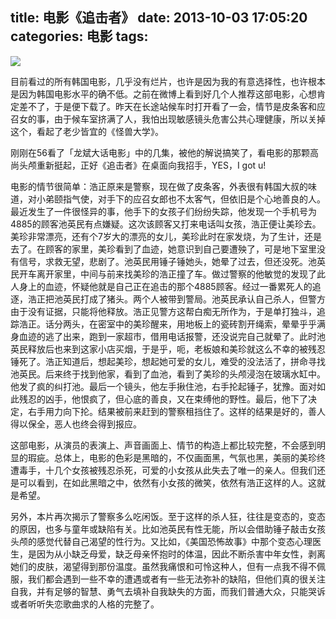 title: 电影《追击者》
date: 2013-10-03 17:05:20
categories: 电影
tags:
---
![](http://ww3.sinaimg.cn/large/5e8cb366jw1e9873zb9w7j20go0dc0w8.jpg)

目前看过的所有韩国电影，几乎没有烂片，也许是因为我的有意选择性，也许根本是因为韩国电影水平的确不低。之前在微博上看到好几个人推荐这部电影，心想肯定差不了，于是便下载了。昨天在长途站候车时打开看了一会，情节是皮条客和应召女的事，由于候车室挤满了人，我怕出现敏感镜头危害公共心理健康，所以关掉这个，看起了老少皆宜的《怪兽大学》。

刚刚在56看了「龙斌大话电影」中的几集，被他的解说搞笑了，看电影的那颗高尚头颅重新挺起，正好《追击者》在桌面向我招手，YES，I got u!

<!--more-->

电影的情节很简单：浩正原来是警察，现在做了皮条客，外表很有韩国大叔的味道，对小弟颐指气使，对手下的应召女郎也不太客气，但依旧是个心地善良的人。最近发生了一件很怪异的事，他手下的女孩子们纷纷失踪，他发现一个手机号为4885的顾客池英民有点嫌疑。这次该顾客又打来电话叫女孩，浩正便让美珍去。美珍非常漂亮，还有个7岁大的漂亮的女儿，美珍此时在家发烧，为了生计，还是去了。在顾客的家里，美珍看到了血迹，她意识到自己要遭殃了，可是地下室里没有信号，求救无望，悲剧了。池英民用锤子锤她头，她晕了过去，但还没死。池英民开车离开家里，中间与前来找美珍的浩正撞了车。做过警察的他敏觉的发现了此人身上的血迹，怀疑他就是自己正在追击的那个4885顾客。经过一番累死人的追逐，浩正把池英民打成了猪头。两个人被带到警局。池英民承认自己杀人，但警方由于没有证据，只能将他释放。浩正见警方这帮白痴无所作为，于是单打独斗，追踪浩正。话分两头，在密室中的美珍醒来，用地板上的瓷砖割开绳索，晕晕乎乎满身血迹的逃了出来，跑到一家超市，借用电话报警，还没说完自己就晕了。此时池英民释放后也来到这家小店买烟，于是乎，呃，老板娘和美珍就这么不幸的被残忍锤死了。浩正知道后，想起美珍，想起她可爱的女儿，难受的没法活了，拼命寻找池英民。后来终于找到他家，看到了血池，看到了美珍的头颅浸泡在玻璃水缸中。他发了疯的纠打池。最后一个镜头，他左手揪住池，右手抡起锤子，犹豫。面对如此残忍的凶手，他恨疯了，但心底的善良，又在束缚他的野性。最后，他下了决定，右手用力向下抡。结果被前来赶到的警察租挡住了。这样的结果是好的，善人得以保全，恶人也终会得到报应。

这部电影，从演员的表演上、声音画面上、情节的构造上都比较完整，不会感到明显的瑕疵。总体上，电影的色彩是黑暗的，不仅画面黑，气氛也黑，美丽的美珍终遭毒手，十几个女孩被残忍杀死，可爱的小女孩从此失去了唯一的亲人。但我们还是可以看到，在如此黑暗之中，依然有小女孩的微笑，依然有浩正这样的人。这就是希望。

另外，本片再次揭示了警察多么吃闲饭。至于这样的杀人狂，往往是变态的，变态的原因，也多与童年或缺陷有关。比如池英民有性无能，所以会借助锤子敲击女孩头颅的感觉代替自己渴望的性行为。又比如，《美国恐怖故事》中那个变态心理医生，是因为从小缺乏母爱，缺乏母亲怀抱时的体温，因此不断杀害中年女性，剥离她们的皮肤，渴望得到那份温度。虽然我痛恨和可怜这种人，但有一点我不得不佩服，我们都会遇到一些不幸的遭遇或者有一些无法弥补的缺陷，但他们真的很关注自我，并有足够的智慧、勇气去填补自我缺失的方面，而我们普通大众，只能哭诉或者听听失恋歌曲求的人格的完整了。